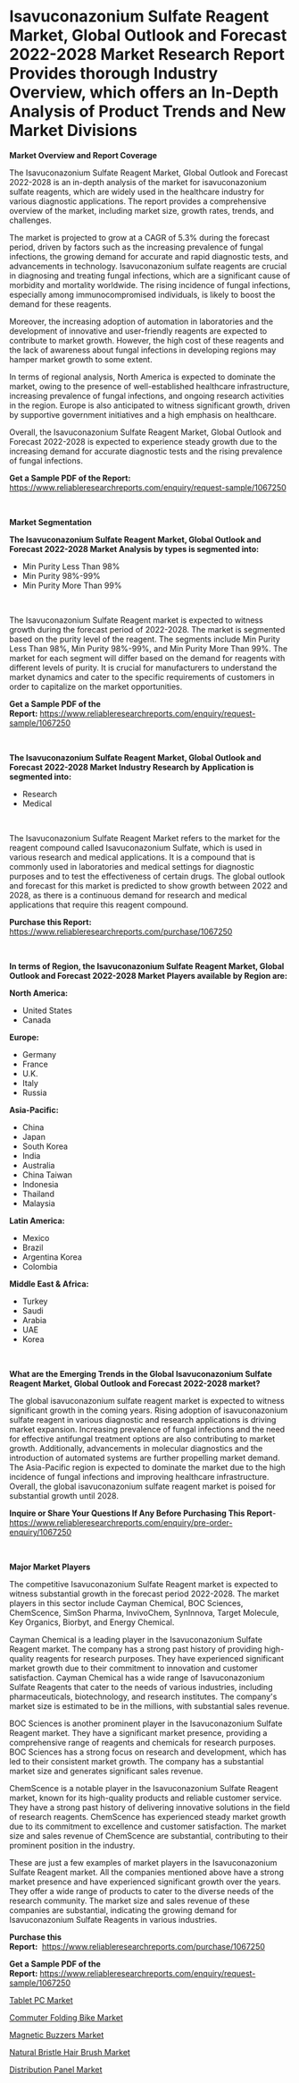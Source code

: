 <p><h1>Isavuconazonium Sulfate Reagent Market, Global Outlook and Forecast 2022-2028 Market Research Report Provides thorough Industry Overview, which offers an In-Depth Analysis of Product Trends and New Market Divisions</h1></p><p><strong>Market Overview and Report Coverage</strong></p>
<p><p>The Isavuconazonium Sulfate Reagent Market, Global Outlook and Forecast 2022-2028 is an in-depth analysis of the market for isavuconazonium sulfate reagents, which are widely used in the healthcare industry for various diagnostic applications. The report provides a comprehensive overview of the market, including market size, growth rates, trends, and challenges.</p><p>The market is projected to grow at a CAGR of 5.3% during the forecast period, driven by factors such as the increasing prevalence of fungal infections, the growing demand for accurate and rapid diagnostic tests, and advancements in technology. Isavuconazonium sulfate reagents are crucial in diagnosing and treating fungal infections, which are a significant cause of morbidity and mortality worldwide. The rising incidence of fungal infections, especially among immunocompromised individuals, is likely to boost the demand for these reagents.</p><p>Moreover, the increasing adoption of automation in laboratories and the development of innovative and user-friendly reagents are expected to contribute to market growth. However, the high cost of these reagents and the lack of awareness about fungal infections in developing regions may hamper market growth to some extent.</p><p>In terms of regional analysis, North America is expected to dominate the market, owing to the presence of well-established healthcare infrastructure, increasing prevalence of fungal infections, and ongoing research activities in the region. Europe is also anticipated to witness significant growth, driven by supportive government initiatives and a high emphasis on healthcare.</p><p>Overall, the Isavuconazonium Sulfate Reagent Market, Global Outlook and Forecast 2022-2028 is expected to experience steady growth due to the increasing demand for accurate diagnostic tests and the rising prevalence of fungal infections.</p></p>
<p><strong>Get a Sample PDF of the Report:</strong> <a href="https://www.reliableresearchreports.com/enquiry/request-sample/1067250">https://www.reliableresearchreports.com/enquiry/request-sample/1067250</a></p>
<p>&nbsp;</p>
<p><strong>Market Segmentation</strong></p>
<p><strong>The Isavuconazonium Sulfate Reagent Market, Global Outlook and Forecast 2022-2028 Market Analysis by types is segmented into:</strong></p>
<p><ul><li>Min Purity Less Than 98%</li><li>Min Purity 98%-99%</li><li>Min Purity More Than 99%</li></ul></p>
<p>&nbsp;</p>
<p><p>The Isavuconazonium Sulfate Reagent market is expected to witness growth during the forecast period of 2022-2028. The market is segmented based on the purity level of the reagent. The segments include Min Purity Less Than 98%, Min Purity 98%-99%, and Min Purity More Than 99%. The market for each segment will differ based on the demand for reagents with different levels of purity. It is crucial for manufacturers to understand the market dynamics and cater to the specific requirements of customers in order to capitalize on the market opportunities.</p></p>
<p><strong>Get a Sample PDF of the Report:</strong>&nbsp;<a href="https://www.reliableresearchreports.com/enquiry/request-sample/1067250">https://www.reliableresearchreports.com/enquiry/request-sample/1067250</a></p>
<p>&nbsp;</p>
<p><strong>The Isavuconazonium Sulfate Reagent Market, Global Outlook and Forecast 2022-2028 Market Industry Research by Application is segmented into:</strong></p>
<p><ul><li>Research</li><li>Medical</li></ul></p>
<p>&nbsp;</p>
<p><p>The Isavuconazonium Sulfate Reagent Market refers to the market for the reagent compound called Isavuconazonium Sulfate, which is used in various research and medical applications. It is a compound that is commonly used in laboratories and medical settings for diagnostic purposes and to test the effectiveness of certain drugs. The global outlook and forecast for this market is predicted to show growth between 2022 and 2028, as there is a continuous demand for research and medical applications that require this reagent compound.</p></p>
<p><strong>Purchase this Report:</strong>&nbsp; <a href="https://www.reliableresearchreports.com/purchase/1067250">https://www.reliableresearchreports.com/purchase/1067250</a></p>
<p>&nbsp;</p>
<p><strong>In terms of Region, the Isavuconazonium Sulfate Reagent Market, Global Outlook and Forecast 2022-2028 Market Players available by Region are:</strong></p>
<p>
    <p> <strong> North America: </strong>
        <ul>
            <li>United States</li>
            <li>Canada</li>
        </ul>
        </p> 
    <p> <strong> Europe: </strong>
        <ul>
            <li>Germany</li>
            <li>France</li>
            <li>U.K.</li>
            <li>Italy</li>
            <li>Russia</li>
        </ul>
        </p> 
    <p> <strong> Asia-Pacific: </strong>
        <ul>
            <li>China</li>
            <li>Japan</li>
            <li>South Korea</li>
            <li>India</li>
            <li>Australia</li>
            <li>China Taiwan</li>
            <li>Indonesia</li>
            <li>Thailand</li>
            <li>Malaysia</li>
        </ul>
        </p> 
    <p> <strong> Latin America: </strong>
        <ul>
            <li>Mexico</li>
            <li>Brazil</li>
            <li>Argentina Korea</li>
            <li>Colombia</li>
        </ul>
        </p> 
    <p> <strong> Middle East & Africa: </strong>
        <ul>
            <li>Turkey</li>
            <li>Saudi</li>
            <li>Arabia</li>
            <li>UAE</li>
            <li>Korea</li>
        </ul>
    </p>
    </p>
<p>&nbsp;</p>
<p><strong>What are the Emerging Trends in the Global Isavuconazonium Sulfate Reagent Market, Global Outlook and Forecast 2022-2028 market?</strong></p>
<p><p>The global isavuconazonium sulfate reagent market is expected to witness significant growth in the coming years. Rising adoption of isavuconazonium sulfate reagent in various diagnostic and research applications is driving market expansion. Increasing prevalence of fungal infections and the need for effective antifungal treatment options are also contributing to market growth. Additionally, advancements in molecular diagnostics and the introduction of automated systems are further propelling market demand. The Asia-Pacific region is expected to dominate the market due to the high incidence of fungal infections and improving healthcare infrastructure. Overall, the global isavuconazonium sulfate reagent market is poised for substantial growth until 2028.</p></p>
<p><strong>Inquire or Share Your Questions If Any Before Purchasing This Report</strong>- <a href="https://www.reliableresearchreports.com/enquiry/pre-order-enquiry/1067250">https://www.reliableresearchreports.com/enquiry/pre-order-enquiry/1067250</a></p>
<p>&nbsp;</p>
<p><strong>Major Market Players</strong></p>
<p><p>The competitive Isavuconazonium Sulfate Reagent market is expected to witness substantial growth in the forecast period 2022-2028. The market players in this sector include Cayman Chemical, BOC Sciences, ChemScence, SimSon Pharma, InvivoChem, SynInnova, Target Molecule, Key Organics, Biorbyt, and Energy Chemical. </p><p>Cayman Chemical is a leading player in the Isavuconazonium Sulfate Reagent market. The company has a strong past history of providing high-quality reagents for research purposes. They have experienced significant market growth due to their commitment to innovation and customer satisfaction. Cayman Chemical has a wide range of Isavuconazonium Sulfate Reagents that cater to the needs of various industries, including pharmaceuticals, biotechnology, and research institutes. The company's market size is estimated to be in the millions, with substantial sales revenue.</p><p>BOC Sciences is another prominent player in the Isavuconazonium Sulfate Reagent market. They have a significant market presence, providing a comprehensive range of reagents and chemicals for research purposes. BOC Sciences has a strong focus on research and development, which has led to their consistent market growth. The company has a substantial market size and generates significant sales revenue.</p><p>ChemScence is a notable player in the Isavuconazonium Sulfate Reagent market, known for its high-quality products and reliable customer service. They have a strong past history of delivering innovative solutions in the field of research reagents. ChemScence has experienced steady market growth due to its commitment to excellence and customer satisfaction. The market size and sales revenue of ChemScence are substantial, contributing to their prominent position in the industry.</p><p>These are just a few examples of market players in the Isavuconazonium Sulfate Reagent market. All the companies mentioned above have a strong market presence and have experienced significant growth over the years. They offer a wide range of products to cater to the diverse needs of the research community. The market size and sales revenue of these companies are substantial, indicating the growing demand for Isavuconazonium Sulfate Reagents in various industries.</p></p>
<p><strong>Purchase this Report:</strong>&nbsp;&nbsp;<a href="https://www.reliableresearchreports.com/purchase/1067250">https://www.reliableresearchreports.com/purchase/1067250</a></p>
<p></p>
<p><strong>Get a Sample PDF of the Report:</strong>&nbsp;<a href="https://www.reliableresearchreports.com/enquiry/request-sample/1067250">https://www.reliableresearchreports.com/enquiry/request-sample/1067250</a></p>
<p><p><a href="https://www.linkedin.com/pulse/tablet-pc-market-size-share-global-analysis-report-2023-wypze/">Tablet PC Market</a></p><p><a href="https://medium.com/@chasegibson1901/commuter-folding-bike-market-size-growth-forecast-2023-2030-30b6482d345b">Commuter Folding Bike Market</a></p><p><a href="https://www.reportprime.com/magnetic-buzzers-r5219">Magnetic Buzzers Market</a></p><p><a href="https://medium.com/@keenanmarks2023/natural-bristle-hair-brush-market-size-growth-forecast-2023-2030-a0d17bdb2153">Natural Bristle Hair Brush Market</a></p><p><a href="https://www.linkedin.com/pulse/distribution-panel-market-research-report-unlocks-analysis-anxqe/">Distribution Panel Market</a></p></p>